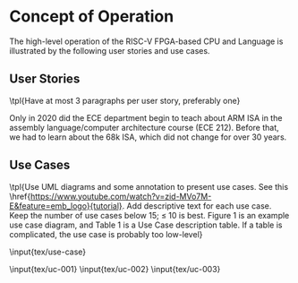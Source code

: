 # Concept of Operation

The high-level operation of the RISC-V FPGA-based CPU and Language is
illustrated by the following user stories and use cases.

## User Stories

<!-- Maybe have a talk about how my year had 68k? -->
<!-- And only the year after that did we have ARM for assembly -->
<!-- This project is kind of a way for us to keep ECE moving forward to modernity -->

<!-- First instance of tpl. -->
<!-- This is a custom LaTeX command that just turns the text blue and adds brackets. -->
<!-- There should be no instances this command at all before submission. -->

\tpl{Have at most 3 paragraphs per user story, preferably one}


Only in 2020 did the ECE department begin to teach about ARM ISA in the assembly
language/computer architecture course (ECE 212). Before that, we had to learn
about the 68k ISA, which did not change for over 30 years.

## Use Cases

\tpl{Use UML diagrams and some annotation to present use cases. See this
\href{https://www.youtube.com/watch?v=zid-MVo7M-E&feature=emb_logo}{tutorial}.
Add descriptive text for each use case. Keep the number of use cases below 15; ≤
10 is best. Figure 1 is an example use case diagram, and Table 1 is a Use Case
description table. If a table is complicated, the use case is probably too
low-level}

<!-- Insert use case -->

\input{tex/use-case}

<!-- Insert first use case table. -->

\input{tex/uc-001}
\input{tex/uc-002}
\input{tex/uc-003}

